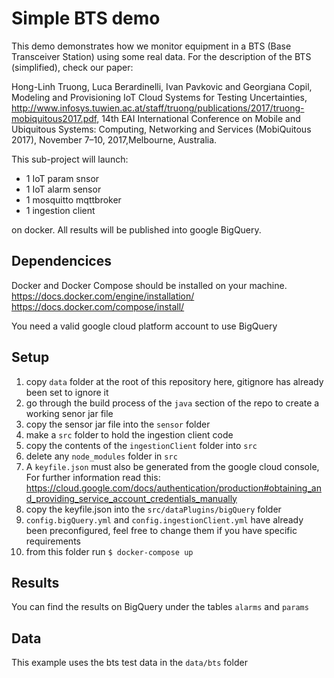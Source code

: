 # Simple BTS demo
This demo demonstrates how we monitor equipment in a BTS (Base Transceiver Station) using some real data. For the description of the BTS (simplified), check our paper: 

Hong-Linh Truong, Luca Berardinelli, Ivan Pavkovic and Georgiana Copil, Modeling and Provisioning IoT Cloud Systems for Testing Uncertainties, <http://www.infosys.tuwien.ac.at/staff/truong/publications/2017/truong-mobiquitous2017.pdf>, 14th EAI International Conference on Mobile and Ubiquitous Systems: Computing, Networking and Services (MobiQuitous 2017), November 7–10, 2017,Melbourne, Australia. 

This sub-project will launch:

* 1 IoT param snsor
* 1 IoT alarm sensor
* 1 mosquitto mqttbroker
* 1 ingestion client

on docker. All results will be published into google BigQuery.

## Dependencices
Docker and Docker Compose should be installed on your machine.
https://docs.docker.com/engine/installation/
https://docs.docker.com/compose/install/

You need a valid google cloud platform account to use BigQuery

## Setup

1. copy `data` folder at the root of this repository here, gitignore has already been set to ignore it
2. go through the build process of the `java` section of the repo to create a working senor jar file
3. copy the sensor jar file into the `sensor` folder
4. make a `src` folder to hold the ingestion client code
5. copy the contents of the `ingestionClient` folder into `src`
6. delete any `node_modules` folder in `src`
7. A `keyfile.json` must also be generated from the google cloud console, For further information read this: https://cloud.google.com/docs/authentication/production#obtaining_and_providing_service_account_credentials_manually
8. copy the keyfile.json into the `src/dataPlugins/bigQuery` folder
9. `config.bigQuery.yml` and `config.ingestionClient.yml` have already been preconfigured, feel free to change them if you have specific requirements
10. from this folder run `$ docker-compose up`

## Results
You can find the results on BigQuery under the tables `alarms` and `params`

## Data
This example uses the bts test data in the `data/bts` folder


